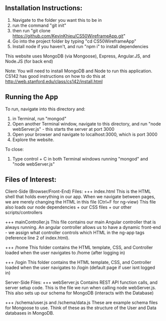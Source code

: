 ## Installation Instructions:
1. Navigate to the folder you want this to be in
2. run the command "git init"
3. then run "git clone https://github.com/KevinKhieu/CS50WireframeApp.git"
4. Go into the project folder by typing "cd CS50WireframeApp" 
5. Install node if you haven't, and run "npm i" to install dependencies

This website uses MongoDB (via Mongoose), Express, Angular.JS, and Node.JS (for back end)

Note: You will need to install MongoDB and Node to run this application. CS142 has good instructions on how to do this at http://web.stanford.edu/class/cs142/install.html

## Running the App
To run, navigate into this directory and:
1. in Terminal, run "mongod"
2. Open another Terminal window, navigate to this directory, and run "node webServer.js" - this starts the server at port 3000
3. Open your browser and navigate to localhost:3000, which is port 3000
4. Explore the website.

To close:
1. Type control + C in both Terminal windows running "mongod" and "node webServer.js"

## Files of Interest:
Client-Side (Browser/Front-End) Files:
+++ index.html
This is the HTML shell that holds everything in our app. When we navigate between pages, we are merely changing the HTML in this file (Ctrl+F for ng-view)
This file also loads our node dependencies + our CSS files + our other scripts/controllers

+++ mainController.js
This file contains our main Angular controller that is always running. An angular controller allows us to have a dynamic front-end - we assign what controller controls which HTML in the ng-app tags (reference line 2 of index.html).

+++ /home
This folder contains the HTML template, CSS, and Controller loaded when the user navigates to /home (after logging in)

+++ /login
This folder contains the HTML template, CSS, and Controller loaded when the user navigates to /login (default page if user isnt logged in)

Server-Side Files:
+++ webServer.js
Contains REST API function calls, and server setup code. This is the file we run when calling node webServer.js.
This also sets up our schema for MongoDB (interacts with the Database)

+++ /schema/user.js and /schema/data.js
These are example schema files for Mongoose to use. Think of these as the structure of the User and Data databases in MongoDB.
